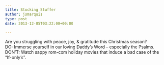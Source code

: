 ```yaml
---
title: Stocking Stuffer
author: jsmarquis
type: post
date: 2013-12-05T03:22:00+00:00

---
```

Are you struggling with peace, joy, & gratitude this Christmas season?   
DO: Immerse yourself in our loving Daddy&#8217;s Word &#8211; especially the Psalms.  
DON&#8217;T: Watch sappy rom-com holiday movies that induce a bad case of the &#8220;If-only&#8217;s&#8221;.